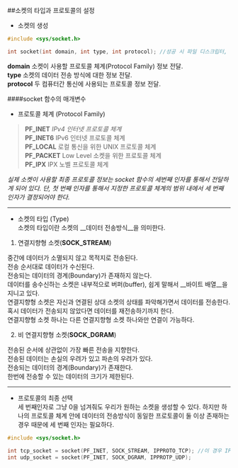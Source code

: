 ##소켓의 타입과 프로토콜의 설정  
* 소켓의 생성  
```C
#include <sys/socket.h>

int socket(int domain, int type, int protocol); //성공 시 파일 디스크립터, 실패 시 -1 반환
```
__domain__ 소켓이 사용할 프로토콜 체계(Protocol Family) 정보 전달.  
__type__ 소켓의 데이터 전송 방식에 대한 정보 전달.  
__protocol__ 두 컴퓨터간 통신에 사용되는 프로토콜 정보 전달.  

####socket 함수의 매개변수

* 프로토콜 체계 (Protocol Family)  
>__PF_INET__ _IPv4 인터넷 프로토콜 체계_  
__PF_INET6__ IPv6 인터넷 프로토콜 체계  
__PF_LOCAL__ 로컬 통신을 위한 UNIX 프로토콜 체계  
__PF_PACKET__ Low Level 소켓을 위한 프로토콜 체계  
__PF_IPX__ IPX 노벨 프로토콜 체계  

_실제 소켓이 사용할 최종 프로토콜 정보는 socket 함수의 세번째 인자를 통해서 전달하게 되어 있다. 단, 첫 번째 인자를 통해서 지정한 프로토콜 체계의 범위 내에서 세 번째 인자가 결정되어야 한다._

***
* 소켓의 타입 (Type)  
소켓의 타입이란 소켓의 __데이터 전송방식__을 의미한다.  
1. 연결지향형 소켓(__SOCK_STREAM__)  

중간에 데이터가 소멸되지 않고 목적지로 전송된다.  
전송 순서대로 데이터가 수신된다.  
전송되는 데이터의 경계(Boundary)가 존재하지 않는다.  
데이터를 송수신하는 소켓은 내부적으로 버퍼(buffer), 쉽게 말해서 __바이트 배열__을 지니고 있다.  
연결지향형 소켓은 자신과 연결된 상대 소켓의 상태를 파악해가면서 데이터를 전송한다.  
혹시 데이터가 전송되지 않았다면 데이터를 재전송하기까지 한다.  
연결지향형 소켓 하나는 다른 연결지향형 소켓 하나와만 연결이 가능하다.  

2. 비 연결지향형 소켓(__SOCK_DGRAM__)  

전송된 순서에 상관없이 가장 빠른 전송을 지향한다.  
전송된 데이터는 손실의 우려가 있고 파손의 우려가 있다.  
전송되는 데이터의 경계(Boundary)가 존재한다.  
한번에 전송할 수 있는 데이터의 크기가 제한된다.  

***
* 프로토콜의 최종 선택  
세 번째인자로 그냥 0을 넘겨줘도 우리가 원하는 소켓을 생성할 수 있다.  하지만 하나의 프로토콜 체계 안에 데이터의 전송방식이 동일한 프로토콜이 둘 이상 존재하는 경우 때문에 세 번째 인자는 필요하다.
```c
#include <sys/socket.h>

int tcp_socket = socket(PF_INET, SOCK_STREAM, IPPROTO_TCP); //이 경우 IPPROTO_TCP는 생략 가능하다. 이 자리에 0을 쓸 수 있다.
int udp_socket = socket(PF_INET, SOCK_DGRAM, IPPROTP_UDP);
```
